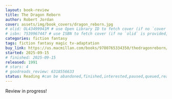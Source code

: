 ```yaml
---
layout: book-review
title: The Dragon Reborn
author: Robert Jordan
cover: assets/img/book_covers/dragon_reborn.jpg
# olid: OL43499941M # use Open Library ID to fetch cover (if no `cover` is provided)
# isbn: 7539967447 # use ISBN to fetch cover (if no `olid` is provided, dashes are optional)
categories: fiction fantasy
tags: fiction fantasy magic tv-adaptation
buy_link: https://us.macmillan.com/books/9780765334350/thedragonreborn/
started: 2025-09-15
# finished: 2025-09-15
released: 1991
# stars: 4
# goodreads_review: 6318556633
status: Reading #can be abandoned,finished,interested,paused,queued,reading,reread
---
```


Review in progress!
